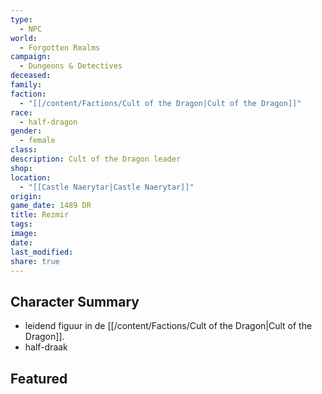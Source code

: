 ```yaml
---
type:
  - NPC
world:
  - Forgotten Realms
campaign:
  - Dungeons & Detectives
deceased: 
family: 
faction:
  - "[[/content/Factions/Cult of the Dragon|Cult of the Dragon]]"
race:
  - half-dragon
gender:
  - female
class: 
description: Cult of the Dragon leader
shop: 
location:
  - "[[Castle Naerytar|Castle Naerytar]]"
origin: 
game_date: 1489 DR
title: Rezmir
tags: 
image: 
date: 
last_modified: 
share: true
---
```

## Character Summary
- leidend figuur in de [[/content/Factions/Cult of the Dragon|Cult of the Dragon]].
- half-draak

## Featured


